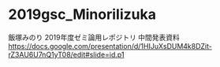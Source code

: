# 2019gsc_MinoriIizuka
飯塚みのり 2019年度ゼミ論用レポジトリ
中間発表資料
https://docs.google.com/presentation/d/1HIJuXsDUM4k8DZit-rZ3AU6U7nQ1yT08/edit#slide=id.p1
